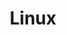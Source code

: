 ---
title: Linux
description: |
    Mon système d’exploitation préféré, celui de tous les jours. Même si depuis peu j’ai du m’habituer à MacOS dont on parle un peu dans ces articles.
---